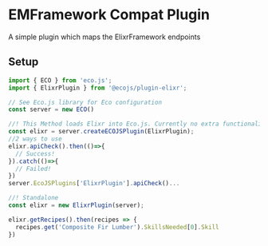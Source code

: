 # EMFramework Compat Plugin

A simple plugin which maps the ElixrFramework endpoints

## Setup

```ts
import { ECO } from 'eco.js';
import { ElixrPlugin } from '@ecojs/plugin-elixr';

// See Eco.js library for Eco configuration
const server = new ECO()

//! This Method loads Elixr into Eco.js. Currently no extra functionality requiring this
const elixr = server.createECOJSPlugin(ElixrPlugin);
//2 ways to use
elixr.apiCheck().then(()=>{
  // Success!
}).catch(()=>{
  // Failed!
})
server.EcoJSPlugins['ElixrPlugin'].apiCheck()...

//! Standalone
const elixr = new ElixrPlugin(server);

elixr.getRecipes().then(recipes => {
  recipes.get('Composite Fir Lumber').SkillsNeeded[0].Skill
})


```
